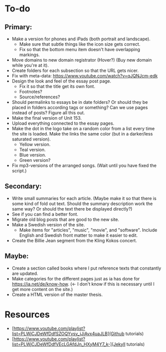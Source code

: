 # To-do

## Primary:
- Make a version for phones and iPads (both portrait and landscape).
	- Make sure that subtle things like the icon size gets correct.
	- Fix so that the bottom menu item doesn't have overlapping markings.
- Move domains to new domain registrator (Hover?) (Buy new domain while you're at it).
- Create folders for each subsection so that the URL gets nicer.
- Fix with meta-data: https://www.youtube.com/watch?v=qJQNJcm-edk
- Design the look and feel of the essay post page.
	- Fix it so that the title get its own font.
	- Footnotes?
	- Source/references?
- Should permalinks to essays be in date folders? Or should they be placed in folders according tags or something? Can we use pages instead of posts? Figure all this out.
- Make the final version of Unit 153.
- Upload everything connected to the essay pages.
- Make the dot in the logo take on a random color from a list every time the site is loaded. Make the links the same color (but in a darker/less saturated version).
	- Yellow version.
	- Teal version.
	- Blue version.
	- Green version?
- Fix mp3-versions of the arranged songs. (Wait until you have fixed the script.)


## Secondary:
- Write small summaries for each article. (Maybe make it so that there is some kind of fold out text. Should the summary description work the same way? Or should the text there be displayed directly?)
- See if you can find a better font.
- Migrate old blog posts that are good to the new site.
- Make a Swedish version of the site.
	- Make items for "articles", "music", "movie", and "software". Include English and Swedish front matter to make it easier to edit.
- Create the Billie Jean segment from the Kling Kokos concert.


## Maybe:
- Create a section called books where I put reference texts that constantly are updated.
- Make categories for the different pages just as ia has done for https://ia.net/de/know-how. (<- I don't know if this is necessary until I get more content on the site.)
- Create a HTML version of the master thesis. 


# Resources

- [https://www.youtube.com/playlist?list=PLWjCJDeWfDdfSZOQYvsy_jJiAvx4uaJLB](Github tutorials)
- [https://www.youtube.com/playlist?list=PLWjCJDeWfDdfVEcLGAfdJn_HXyM4Y7_k-](Jekyll tutorials)